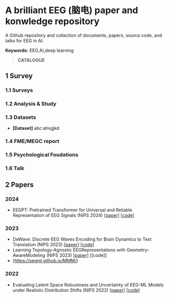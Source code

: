 # A brilliant EEG (脑电) paper and konwledge repository

A Github repository and collection of documents, papers, source code, and talks for EEG in AI.

**Keywords:** EEG,AI,deep learning

> **CATALOGUE**



## 1  Survey <span id='survey'></span>

### 1.1 Surveys


### 1.2 Analysis & Study


### 1.3 Datasets

* **[Dataset]** abc:ahsgjkd


### 1.4 FME/MEGC report


### 1.5 Psychological Foudations



### 1.6 Talk


## 2  Papers <span id='survey'></span>

### 2024

* EEGPT: Pretrained Transformer for Universal and Reliable Representation of EEG Signals (NIPS 2024) [[paper]](https://proceedings.neurips.cc/paper_files/paper/2024/hash/4540d267eeec4e5dbd9dae9448f0b739-Abstract-Conference.html) [[code]](https://github.com/BINE022/EEGPT)

### 2023
* DeWave: Discrete EEG Waves Encoding for Brain Dynamics to Text Translation  (NIPS 2023)   [[paper]](https://arxiv.org/abs/2309.14030) [[code]](https://github.com/duanyiqun/DeWave)
* Learning Topology-Agnostic EEGRepresentations with Geometry-AwareModeling  (NIPS 2023)   [[paper]](https://papers.nips.cc/paper_files/paper/2023/hash/a8c893712cb7858e49631fb03c941f8d-Abstract-Conference.html) [[code]]
* (https://seqml.github.io/MMM/)

### 2022 
* Evaluating Latent Space Robustness and Uncertainty of EEG-ML Models under Realistic Distribution Shifts (NIPS 2022)   [[paper]](https://arxiv.org/abs/2209.11233) [[code]](https://github.com/neerajwagh/evaluating-eeg-representations)
